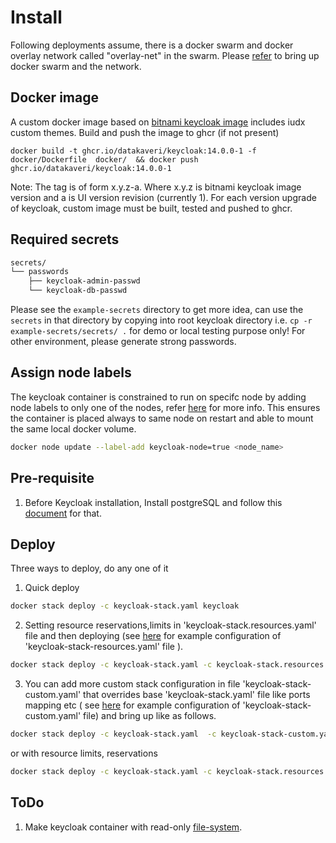 # Install
Following deployments assume, there is a docker swarm and docker overlay network called "overlay-net" in the swarm. Please [refer](https://github.com/hackcoderr/iudx-deployment/blob/keycloak/docs/swarm-setup.md) to bring up docker swarm and the network.

## Docker image
A custom docker image based on [bitnami keycloak image](https://hub.docker.com/r/bitnami/keycloak/) includes iudx custom themes. Build and push the image to ghcr (if not present)

``` 
docker build -t ghcr.io/datakaveri/keycloak:14.0.0-1 -f docker/Dockerfile  docker/  && docker push  ghcr.io/datakaveri/keycloak:14.0.0-1
```
Note: The tag is of form x.y.z-a. Where x.y.z is bitnami keycloak image version and a is UI version revision (currently 1). For each version upgrade of keycloak, custom image must be built, tested and pushed to ghcr.

## Required secrets

```sh
secrets/
└── passwords
    ├── keycloak-admin-passwd
    └── keycloak-db-passwd
 ```
   Please see the ``example-secrets`` directory to get more idea, can use the ``secrets`` in that directory by copying into root keycloak directory i.e. ``cp -r example-secrets/secrets/ .`` for demo or local testing purpose only! For other environment, please generate strong passwords. 
   
   
## Assign node labels

The keycloak container is constrained to run on specifc node by adding node labels to only one of the nodes, refer [here](https://docs.docker.com/engine/swarm/services/#placement-constraints) for more info. This ensures the container is placed always to same node on restart and able to mount the same local docker volume.
```sh
docker node update --label-add keycloak-node=true <node_name>
```
## Pre-requisite
1. Before Keycloak installation, Install postgreSQL and follow this [document](../postgres/README.md) for that.


## Deploy

Three ways to deploy, do any one of it
1. Quick deploy  
```sh
docker stack deploy -c keycloak-stack.yaml keycloak

```

2. Setting resource reservations,limits in 'keycloak-stack.resources.yaml' file and then deploying (see [here](example-keycloak-stack-resources.yaml) for example configuration of 'keycloak-stack-resources.yaml' file ).

```sh
docker stack deploy -c keycloak-stack.yaml -c keycloak-stack.resources.yaml keycloak
```
3. You can add more custom stack configuration in file 'keycloak-stack-custom.yaml' that overrides base 'keycloak-stack.yaml' file like ports mapping etc ( see [here](example-keycloak-stack-custom.yaml) for example configuration of 'keycloak-stack-custom.yaml' file)  and bring up like as follows.

```sh
docker stack deploy -c keycloak-stack.yaml  -c keycloak-stack-custom.yaml keycloak
```
or 
with resource limits, reservations
```sh
docker stack deploy -c keycloak-stack.yaml -c keycloak-stack.resources.yaml -c keycloak-stack.custom.yaml keycloak
```

## ToDo
1. Make keycloak container with read-only [file-system](https://github.com/bitnami/bitnami-docker-keycloak/issues/31).
